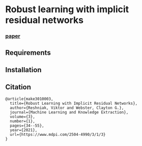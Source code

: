 # Robust learning with implicit residual networks
### [paper](https://www.mdpi.com/2504-4990/3/1/3)

## Requirements

## Installation

## Citation
```
@article{make3010003,
  title={Robust Learning with Implicit Residual Networks},
  author={Reshniak, Viktor and Webster, Clayton G.},
  journal={Machine Learning and Knowledge Extraction},
  volume={3},
  number={1},
  pages={34--55},
  year={2021},
  url={https://www.mdpi.com/2504-4990/3/1/3}
}
